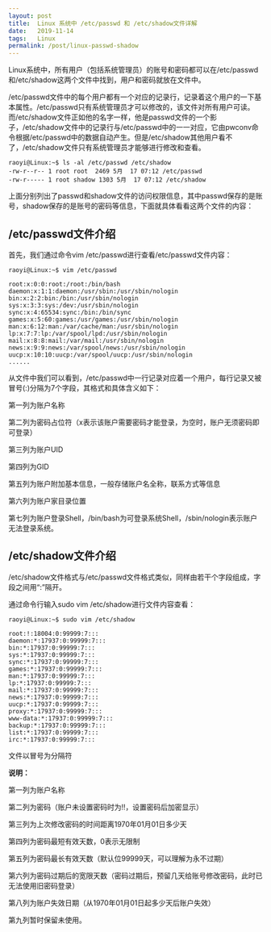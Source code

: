 ```yaml
---
layout: post
title:  Linux 系统中 /etc/passwd 和 /etc/shadow文件详解
date:   2019-11-14
tags:   Linux
permalink: /post/linux-passwd-shadow
---
```


Linux系统中，所有用户（包括系统管理员）的账号和密码都可以在/etc/passwd和/etc/shadow这两个文件中找到，用户和密码就放在文件中。

/etc/passwd文件中的每个用户都有一个对应的记录行，记录着这个用户的一下基本属性。/etc/passwd只有系统管理员才可以修改的，该文件对所有用户可读。而/etc/shadow文件正如他的名字一样，他是passwd文件的一个影子，/etc/shadow文件中的记录行与/etc/passwd中的一一对应，它由pwconv命令根据/etc/passwd中的数据自动产生。但是/etc/shadow其他用户看不了，/etc/shadow文件只有系统管理员才能够进行修改和查看。

```
raoyi@Linux:~$ ls -al /etc/passwd /etc/shadow
-rw-r--r-- 1 root root  2469 5月  17 07:12 /etc/passwd
-rw-r----- 1 root shadow 1303 5月  17 07:12 /etc/shadow
```

上面分别列出了passwd和shadow文件的访问权限信息，其中passwd保存的是账号，shadow保存的是账号的密码等信息，下面就具体看看这两个文件的内容：

## /etc/passwd文件介绍

首先，我们通过命令vim /etc/passwd进行查看/etc/passwd文件内容：

```
raoyi@Linux:~$ vim /etc/passwd

root:x:0:0:root:/root:/bin/bash
daemon:x:1:1:daemon:/usr/sbin:/usr/sbin/nologin
bin:x:2:2:bin:/bin:/usr/sbin/nologin
sys:x:3:3:sys:/dev:/usr/sbin/nologin
sync:x:4:65534:sync:/bin:/bin/sync
games:x:5:60:games:/usr/games:/usr/sbin/nologin
man:x:6:12:man:/var/cache/man:/usr/sbin/nologin
lp:x:7:7:lp:/var/spool/lpd:/usr/sbin/nologin
mail:x:8:8:mail:/var/mail:/usr/sbin/nologin
news:x:9:9:news:/var/spool/news:/usr/sbin/nologin
uucp:x:10:10:uucp:/var/spool/uucp:/usr/sbin/nologin
......
```

从文件中我们可以看到，/etc/passwd中一行记录对应着一个用户，每行记录又被冒号(:)分隔为7个字段，其格式和具体含义如下：

第一列为账户名称

第二列为密码占位符（x表示该账户需要密码才能登录，为空时，账户无须密码即可登录）

第三列为账户UID

第四列为GID

第五列为账户附加基本信息，一般存储账户名全称，联系方式等信息

第六列为账户家目录位置

第七列为账户登录Shell，/bin/bash为可登录系统Shell，/sbin/nologin表示账户无法登录系统。

## /etc/shadow文件介绍

/etc/shadow文件格式与/etc/passwd文件格式类似，同样由若干个字段组成，字段之间用“:”隔开。

通过命令行输入sudo vim /etc/shadow进行文件内容查看：

```
raoyi@Linux:~$ sudo vim /etc/shadow

root:!:18004:0:99999:7:::
daemon:*:17937:0:99999:7:::
bin:*:17937:0:99999:7:::
sys:*:17937:0:99999:7:::
sync:*:17937:0:99999:7:::
games:*:17937:0:99999:7:::
man:*:17937:0:99999:7:::
lp:*:17937:0:99999:7:::
mail:*:17937:0:99999:7:::
news:*:17937:0:99999:7:::
uucp:*:17937:0:99999:7:::
proxy:*:17937:0:99999:7:::
www-data:*:17937:0:99999:7:::
backup:*:17937:0:99999:7:::
list:*:17937:0:99999:7:::
irc:*:17937:0:99999:7:::
```

文件以冒号为分隔符

**说明：**

第一列为账户名称

第二列为密码（账户未设置密码时为!!，设置密码后加密显示）

第三列为上次修改密码的时间距离1970年01月01日多少天

第四列为密码最短有效天数，0表示无限制

第五列为密码最长有效天数（默认位99999天，可以理解为永不过期）

第六列为密码过期后的宽限天数（密码过期后，预留几天给账号修改密码，此时已无法使用旧密码登录）

第八列为账户失效日期（从1970年01月01日起多少天后账户失效）

第九列暂时保留未使用。

